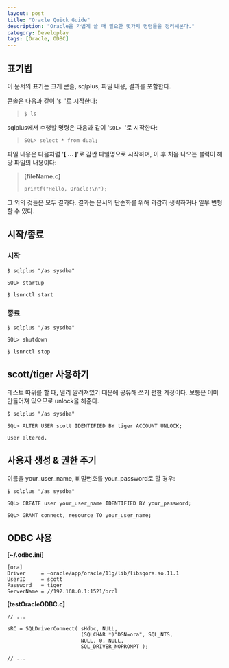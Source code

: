 ```yaml
---
layout: post
title: "Oracle Quick Guide"
description: "Oracle을 가볍게 쓸 때 필요한 몇가지 명령들을 정리해본다."
category: Developlay
tags: [Oracle, ODBC]
---
```


## 표기법

이 문서의 표기는 크게 콘솔, sqlplus, 파일 내용, 결과를 포함한다.

콘솔은 다음과 같이 '`$ `'로 시작한다:

> ~~~
> $ ls
> ~~~

sqlplus에서 수행할 명령은 다음과 같이 '`SQL> `'로 시작한다:

> ~~~
> SQL> select * from dual;
> ~~~

파일 내용은 다음처럼 '**[ ... ]**'로 감싼 파일명으로 시작하며,
이 후 처음 나오는 블럭이 해당 파일의 내용이다:

> **[fileName.c]**
>
> ~~~
> printf("Hello, Oracle!\n");
> ~~~

그 외의 것들은 모두 결과다.
결과는 문서의 단순화를 위해 과감히 생략하거나 일부 변형할 수 있다.



## 시작/종료

### 시작

~~~
$ sqlplus "/as sysdba"

SQL> startup

$ lsnrctl start
~~~

### 종료

~~~
$ sqlplus "/as sysdba"

SQL> shutdown

$ lsnrctl stop
~~~



## scott/tiger 사용하기

테스트 따위를 할 때, 널리 알려져있기 때문에 공유해 쓰기 편한 계정이다.
보통은 이미 만들어져 있으므로 unlock을 해준다.

~~~
$ sqlplus "/as sysdba"

SQL> ALTER USER scott IDENTIFIED BY tiger ACCOUNT UNLOCK;

User altered.
~~~



## 사용자 생성 & 권한 주기

이름을 your_user_name, 비밀번호를 your_password로 할 경우:

~~~
$ sqlplus "/as sysdba"

SQL> CREATE user your_user_name IDENTIFIED BY your_password;

SQL> GRANT connect, resource TO your_user_name;
~~~



## ODBC 사용

**[~/.odbc.ini]**

~~~
[ora]
Driver     = ~oracle/app/oracle/11g/lib/libsqora.so.11.1
UserID     = scott
Password   = tiger
ServerName = //192.168.0.1:1521/orcl
~~~

**[testOracleODBC.c]**

~~~
// ...

sRC = SQLDriverConnect( sHdbc, NULL,
                        (SQLCHAR *)"DSN=ora", SQL_NTS,
                        NULL, 0, NULL,
                        SQL_DRIVER_NOPROMPT );

// ...
~~~
